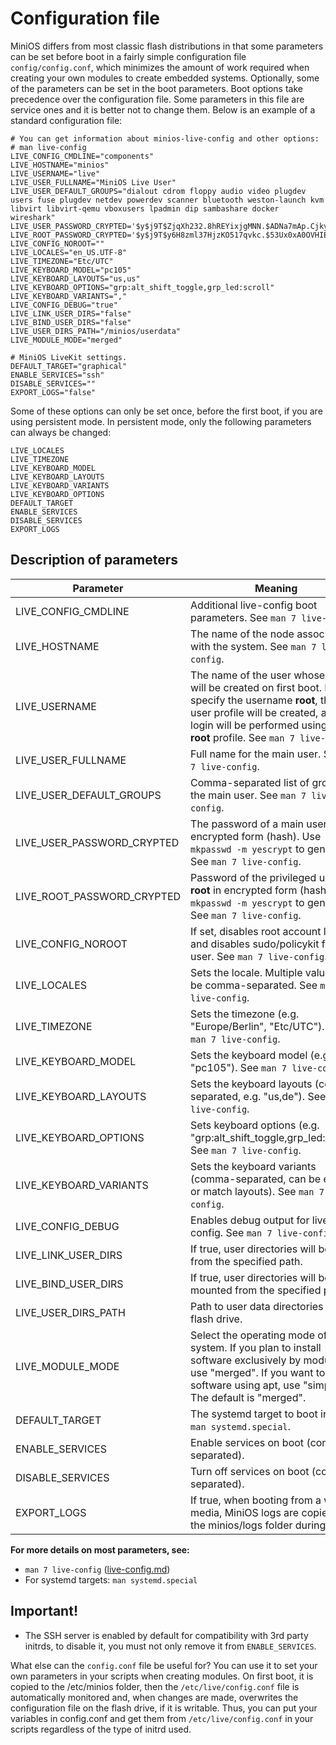 # Configuration file

MiniOS differs from most classic flash distributions in that some parameters can be set before boot in a fairly simple configuration file `config/config.conf`, which minimizes the amount of work required when creating your own modules to create embedded systems. Optionally, some of the parameters can be set in the boot parameters. Boot options take precedence over the configuration file. Some parameters in this file are service ones and it is better not to change them. Below is an example of a standard configuration file:

```
# You can get information about minios-live-config and other options:
# man live-config
LIVE_CONFIG_CMDLINE="components"
LIVE_HOSTNAME="minios"
LIVE_USERNAME="live"
LIVE_USER_FULLNAME="MiniOS Live User"
LIVE_USER_DEFAULT_GROUPS="dialout cdrom floppy audio video plugdev users fuse plugdev netdev powerdev scanner bluetooth weston-launch kvm libvirt libvirt-qemu vboxusers lpadmin dip sambashare docker wireshark"
LIVE_USER_PASSWORD_CRYPTED='$y$j9T$ZjqXh232.8hREYixjgMNN.$ADNa7mAp.Cjky5HgjG7JioH3SxnzPLljAC0fVxPsYr6'
LIVE_ROOT_PASSWORD_CRYPTED='$y$j9T$y6H8zml37HjzKO517qvkc.$53Ux0xA0OVHIELjgf91mMd8nr1DM.E3PSI.StCEnn4.'
LIVE_CONFIG_NOROOT=""
LIVE_LOCALES="en_US.UTF-8"
LIVE_TIMEZONE="Etc/UTC"
LIVE_KEYBOARD_MODEL="pc105"
LIVE_KEYBOARD_LAYOUTS="us,us"
LIVE_KEYBOARD_OPTIONS="grp:alt_shift_toggle,grp_led:scroll"
LIVE_KEYBOARD_VARIANTS=","
LIVE_CONFIG_DEBUG="true"
LIVE_LINK_USER_DIRS="false"
LIVE_BIND_USER_DIRS="false"
LIVE_USER_DIRS_PATH="/minios/userdata"
LIVE_MODULE_MODE="merged"

# MiniOS LiveKit settings.
DEFAULT_TARGET="graphical"
ENABLE_SERVICES="ssh"
DISABLE_SERVICES=""
EXPORT_LOGS="false"
```

Some of these options can only be set once, before the first boot, if you are using persistent mode. In persistent mode, only the following parameters can always be changed:

```
LIVE_LOCALES
LIVE_TIMEZONE
LIVE_KEYBOARD_MODEL
LIVE_KEYBOARD_LAYOUTS
LIVE_KEYBOARD_VARIANTS
LIVE_KEYBOARD_OPTIONS
DEFAULT_TARGET
ENABLE_SERVICES
DISABLE_SERVICES
EXPORT_LOGS
```

## Description of parameters

| Parameter | Meaning | Example |
| --------- | ------- | ------- |
| LIVE_CONFIG_CMDLINE | Additional live-config boot parameters. See `man 7 live-config`. | LIVE_CONFIG_CMDLINE="components" |
| LIVE_HOSTNAME | The name of the node associated with the system. See `man 7 live-config`. | LIVE_HOSTNAME="minios" |
| LIVE_USERNAME | The name of the user whose profile will be created on first boot. If you specify the username <strong>root</strong>, then no user profile will be created, and login will be performed using the <strong>root</strong> profile. See `man 7 live-config`. | LIVE_USERNAME="live" |
| LIVE_USER_FULLNAME | Full name for the main user. See `man 7 live-config`. | LIVE_USER_FULLNAME="MiniOS Live User" |
| LIVE_USER_DEFAULT_GROUPS | Comma-separated list of groups for the main user. See `man 7 live-config`. | LIVE_USER_DEFAULT_GROUPS="dialout,cdrom,floppy..." |
| LIVE_USER_PASSWORD_CRYPTED | The password of a main user in encrypted form (hash). Use `mkpasswd -m yescrypt` to generate. See `man 7 live-config`. | LIVE_USER_PASSWORD_CRYPTED='$y$j9T$...' |
| LIVE_ROOT_PASSWORD_CRYPTED | Password of the privileged user **root** in encrypted form (hash). Use `mkpasswd -m yescrypt` to generate. See `man 7 live-config`. | LIVE_ROOT_PASSWORD_CRYPTED='$y$j9T$...' |
| LIVE_CONFIG_NOROOT | If set, disables root account login and disables sudo/policykit for the user. See `man 7 live-config`. | LIVE_CONFIG_NOROOT="" |
| LIVE_LOCALES | Sets the locale. Multiple values can be comma-separated. See `man 7 live-config`. | LIVE_LOCALES="en_US.UTF-8" |
| LIVE_TIMEZONE | Sets the timezone (e.g. "Europe/Berlin", "Etc/UTC"). See `man 7 live-config`. | LIVE_TIMEZONE="Etc/UTC" |
| LIVE_KEYBOARD_MODEL | Sets the keyboard model (e.g. "pc105"). See `man 7 live-config`. | LIVE_KEYBOARD_MODEL="pc105" |
| LIVE_KEYBOARD_LAYOUTS | Sets the keyboard layouts (comma-separated, e.g. "us,de"). See `man 7 live-config`. | LIVE_KEYBOARD_LAYOUTS="us,de" |
| LIVE_KEYBOARD_OPTIONS | Sets keyboard options (e.g. "grp:alt_shift_toggle,grp_led:scroll"). See `man 7 live-config`. | LIVE_KEYBOARD_OPTIONS="grp:alt_shift_toggle,grp_led:scroll" |
| LIVE_KEYBOARD_VARIANTS | Sets the keyboard variants (comma-separated, can be empty or match layouts). See `man 7 live-config`. | LIVE_KEYBOARD_VARIANTS="," |
| LIVE_CONFIG_DEBUG | Enables debug output for live-config. See `man 7 live-config`. | LIVE_CONFIG_DEBUG="true" |
| LIVE_LINK_USER_DIRS | If true, user directories will be linked from the specified path. | LIVE_LINK_USER_DIRS="false" |
| LIVE_BIND_USER_DIRS | If true, user directories will be bind-mounted from the specified path. | LIVE_BIND_USER_DIRS="false" |
| LIVE_USER_DIRS_PATH | Path to user data directories on the flash drive. | LIVE_USER_DIRS_PATH="/minios/userdata" |
| LIVE_MODULE_MODE | Select the operating mode of the system. If you plan to install software exclusively by modules, use "merged". If you want to install software using apt, use "simple". The default is "merged". | LIVE_MODULE_MODE="merged" |
| DEFAULT_TARGET | The systemd target to boot into. See `man systemd.special`. | DEFAULT_TARGET="graphical" |
| ENABLE_SERVICES | Enable services on boot (comma-separated). | ENABLE_SERVICES="ssh" |
| DISABLE_SERVICES | Turn off services on boot (comma-separated). | DISABLE_SERVICES="" |
| EXPORT_LOGS | If true, when booting from a writable media, MiniOS logs are copied to the minios/logs folder during boot. | EXPORT_LOGS="false" |

**For more details on most parameters, see:**  
- `man 7 live-config` ([live-config.md](./live-config.md))
- For systemd targets: `man systemd.special`

## Important!

* The SSH server is enabled by default for compatibility with 3rd party initrds, to disable it, you must not only remove it from `ENABLE_SERVICES`.

What else can the `config.conf` file be useful for? You can use it to set your own parameters in your scripts when creating modules. On first boot, it is copied to the /etc/minios folder, then the `/etc/live/config.conf` file is automatically monitored and, when changes are made, overwrites the configuration file on the flash drive, if it is writable. Thus, you can put your variables in config.conf and get them from `/etc/live/config.conf` in your scripts regardless of the type of initrd used.